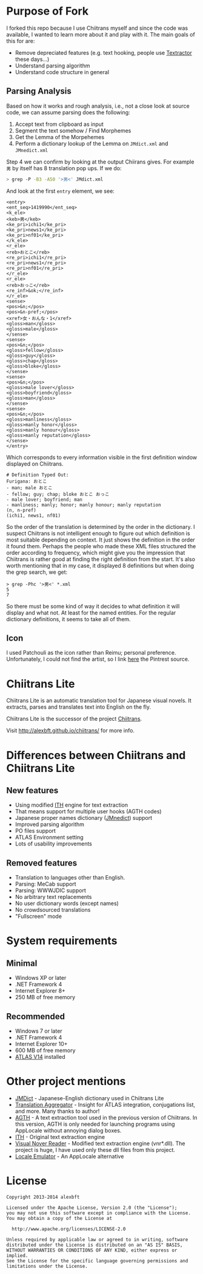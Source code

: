﻿# Purpose of Fork
I forked this repo because I use Chiitrans myself and since the code was available, I wanted to learn more about it and play with it. The main goals of this for are:
* Remove depreciated features (e.g. text hooking, people use [Textractor](https://github.com/Artikash/Textractor) these days...) 
* Understand parsing algorithm
* Understand code structure in general 

## Parsing Analysis
Based on how it works and rough analysis, i.e., not a close look at source code, we can assume parsing does the following:
1. Accept text from clipboard as input
2. Segment the text somehow / Find Morphemes
3. Get the Lemma of the Morpehemes
4. Perform a dictionary lookup of the Lemma on `JMdict.xml` and `JMnedict.xml`

Step 4 we can confirm by looking at the output Chiirans gives. For example `男` by itself has 8 translation pop ups.
If we do:
```sh
> grep -P -B3 -A50 '>男<' JMdict.xml
```
And look at the first `entry` element, we see:
```
<entry>
<ent_seq>1419990</ent_seq>
<k_ele>
<keb>男</keb>
<ke_pri>ichi1</ke_pri>
<ke_pri>news1</ke_pri>
<ke_pri>nf01</ke_pri>
</k_ele>
<r_ele>
<reb>おとこ</reb>
<re_pri>ichi1</re_pri>
<re_pri>news1</re_pri>
<re_pri>nf01</re_pri>
</r_ele>
<r_ele>
<reb>おっこ</reb>
<re_inf>&ok;</re_inf>
</r_ele>
<sense>
<pos>&n;</pos>
<pos>&n-pref;</pos>
<xref>女・おんな・1</xref>
<gloss>man</gloss>
<gloss>male</gloss>
</sense>
<sense>
<pos>&n;</pos>
<gloss>fellow</gloss>
<gloss>guy</gloss>
<gloss>chap</gloss>
<gloss>bloke</gloss>
</sense>
<sense>
<pos>&n;</pos>
<gloss>male lover</gloss>
<gloss>boyfriend</gloss>
<gloss>man</gloss>
</sense>
<sense>
<pos>&n;</pos>
<gloss>manliness</gloss>
<gloss>manly honor</gloss>
<gloss>manly honour</gloss>
<gloss>manly reputation</gloss>
</sense>
</entry>
```
Which corresponds to every information visible in the first definition window displayed on Chiitrans.
```
# Definition Typed Out:
Furigana: おとこ
- man; male おとこ
- fellow; guy; chap; bloke おとこ おっこ
- male lover; boyfriend; man
- manliness; manly; honor; manly honour; manly reputation
(n, n-pref)
(ichi1, news1, nf01)
```

So the order of the translation is determined by the order in the dictionary. I suspect Chiitrans is not intelligent enough to figure out which definition is most suitable depending on context. It just shows the definition in the order it found them. 
Perhaps the people who made these XML files structured the order according to frequency, which might give you the impression that Chiitrans is rather good at finding the right definition from the start.
It's also worth mentioning that in my case, it displayed 8 definitions but when doing the grep search, we get:

```
> grep -Phc '>男<' *.xml
5
7
```
So there must be some kind of way it decides to what definition it will display and what not. At least for the named entities. For the regular dictionary definitions, it seems to take all of them.

## Icon
I used Patchouli as the icon rather than Reimu; personal preference. 
Unfortunately, I could not find the artist, so I link [here](https://mx.pinterest.com/pin/622059767284572654/) the Pintrest source.

# Chiitrans Lite
Chiitrans Lite is an automatic translation tool for Japanese visual novels. It extracts, parses and translates text into English on the fly.

Chiitrans Lite is the successor of the project [Chiitrans](http://code.google.com/p/chiitrans/).

Visit http://alexbft.github.io/chiitrans/ for more info.

# Differences between Chiitrans and Chiitrans Lite
## New features
* Using modified [ITH](http://code.google.com/p/interactive-text-hooker/) engine for text extraction
* That means support for multiple user hooks (AGTH codes)
* Japanese proper names dictionary ([JMnedict](http://www.csse.monash.edu.au/~jwb/enamdict_doc.html)) support
* Improved parsing algorithm
* PO files support
* ATLAS Environment setting
* Lots of usability improvements

## Removed features
* Translation to languages other than English.
* Parsing: MeCab support
* Parsing: WWWJDIC support
* No arbitrary text replacements
* No user dictionary words (except names)
* No crowdsourced translations
* "Fullscreen" mode

# System requirements
## Minimal
* Windows XP or later
* .NET Framework 4
* Internet Explorer 8+
* 250 MB of free memory

## Recommended
* Windows 7 or later
* .NET Framework 4
* Internet Explorer 10+
* 600 MB of free memory
* [ATLAS V14](http://www.fujitsu.com/global/services/software/translation/atlas/index.html) installed

# Other project mentions
* [JMDict](http://www.csse.monash.edu.au/~jwb/jmdict.html) - Japanese-English dictionary used in Chiitrans Lite
* [Translation Aggregator](http://www.hongfire.com/forum/showthread.php/94395-Translation-Aggregator-v0-4-9) - Insight for ATLAS integration, conjugations list, and more. Many thanks to author!
* [AGTH](https://sites.google.com/site/agthook/) - A text extraction tool used in the previous version of Chiitrans. In this version, AGTH is only needed for launching programs using AppLocale without annoying dialog boxes.
* [ITH](http://code.google.com/p/interactive-text-hooker/) - Original text extraction engine
* [Visual Nover Reader](https://code.google.com/p/annot-player/) - Modified text extraction engine (vnr\*.dll). The project is huge, I have used only these dll files from this project.
* [Locale Emulator](https://github.com/xupefei/Locale-Emulator) - An AppLocale alternative

# License
    Copyright 2013-2014 alexbft

    Licensed under the Apache License, Version 2.0 (the "License");
    you may not use this software except in compliance with the License.
    You may obtain a copy of the License at

      http://www.apache.org/licenses/LICENSE-2.0

    Unless required by applicable law or agreed to in writing, software
    distributed under the License is distributed on an "AS IS" BASIS,
    WITHOUT WARRANTIES OR CONDITIONS OF ANY KIND, either express or implied.
    See the License for the specific language governing permissions and
    limitations under the License.